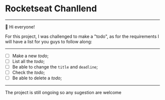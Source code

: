 # Rocketseat Chanllend
  - - - -

:wave: Hi everyone!

For this project, I was challenged to make a "todo", as for the requirements I will have a list for you guys to follow along:
 - - - - 

- [ ] Make a new *todo*;
- [ ] List all the *todo*;
- [ ] Be able to change the `title` and `deadline`;
- [ ] Check the *todo*;
- [ ] Be able to delete a *todo*;

 - - - -
The project is still ongoing so any sugestion are welcome

